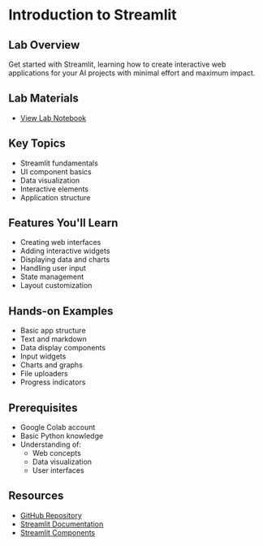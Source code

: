 # Introduction to Streamlit

## Lab Overview
Get started with Streamlit, learning how to create interactive web applications for your AI projects with minimal effort and maximum impact.

## Lab Materials
- [View Lab Notebook](https://github.com/aimug-org/austin_langchain/blob/main/labs/LangChain_101/101-4-streamlit_introduction.ipynb)

## Key Topics
- Streamlit fundamentals
- UI component basics
- Data visualization
- Interactive elements
- Application structure

## Features You'll Learn
- Creating web interfaces
- Adding interactive widgets
- Displaying data and charts
- Handling user input
- State management
- Layout customization

## Hands-on Examples
- Basic app structure
- Text and markdown
- Data display components
- Input widgets
- Charts and graphs
- File uploaders
- Progress indicators

## Prerequisites
- Google Colab account
- Basic Python knowledge
- Understanding of:
  - Web concepts
  - Data visualization
  - User interfaces

## Resources
- [GitHub Repository](https://github.com/aimug-org/austin_langchain)
- [Streamlit Documentation](https://docs.streamlit.io)
- [Streamlit Components](https://streamlit.io/components)
